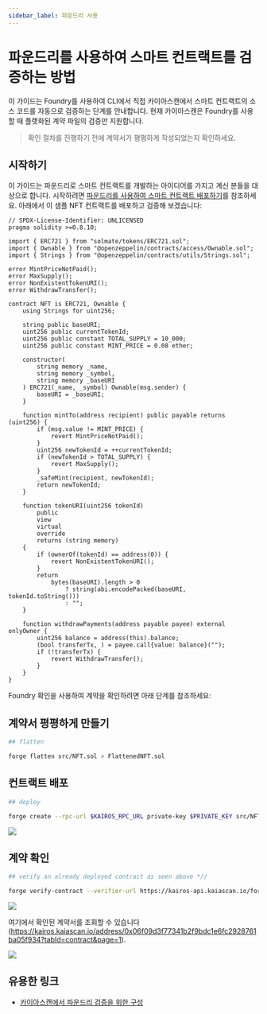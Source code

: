 ```yaml
---
sidebar_label: 파운드리 사용
---
```


# 파운드리를 사용하여 스마트 컨트랙트를 검증하는 방법

이 가이드는 Foundry를 사용하여 CLI에서 직접 카이아스캔에서 스마트 컨트랙트의 소스 코드를 자동으로 검증하는 단계를 안내합니다. 현재 카이아스캔은 Foundry를 사용할 때 플랫화된 계약 파일의 검증만 지원합니다.

> 확인 절차를 진행하기 전에 계약서가 평평하게 작성되었는지 확인하세요.

## 시작하기

이 가이드는 파운드리로 스마트 컨트랙트를 개발하는 아이디어를 가지고 계신 분들을 대상으로 합니다. 시작하려면 [파운드리를 사용하여 스마트 컨트랙트 배포하기](../deploy/foundry.md)를 참조하세요.   아래에서 이 샘플 NFT 컨트랙트를 배포하고 검증해 보겠습니다:

```solidity
// SPDX-License-Identifier: UNLICENSED
pragma solidity >=0.8.10;

import { ERC721 } from "solmate/tokens/ERC721.sol";
import { Ownable } from "@openzeppelin/contracts/access/Ownable.sol";
import { Strings } from "@openzeppelin/contracts/utils/Strings.sol";

error MintPriceNotPaid();
error MaxSupply();
error NonExistentTokenURI();
error WithdrawTransfer();

contract NFT is ERC721, Ownable {
    using Strings for uint256;

    string public baseURI;
    uint256 public currentTokenId;
    uint256 public constant TOTAL_SUPPLY = 10_000;
    uint256 public constant MINT_PRICE = 0.08 ether;

    constructor(
        string memory _name,
        string memory _symbol,
        string memory _baseURI
    ) ERC721(_name, _symbol) Ownable(msg.sender) {
        baseURI = _baseURI;
    }

    function mintTo(address recipient) public payable returns (uint256) {
        if (msg.value != MINT_PRICE) {
            revert MintPriceNotPaid();
        }
        uint256 newTokenId = ++currentTokenId;
        if (newTokenId > TOTAL_SUPPLY) {
            revert MaxSupply();
        }
        _safeMint(recipient, newTokenId);
        return newTokenId;
    }

    function tokenURI(uint256 tokenId)
        public
        view
        virtual
        override
        returns (string memory)
    {
        if (ownerOf(tokenId) == address(0)) {
            revert NonExistentTokenURI();
        }
        return
            bytes(baseURI).length > 0
                ? string(abi.encodePacked(baseURI, tokenId.toString()))
                : "";
    }

    function withdrawPayments(address payable payee) external onlyOwner {
        uint256 balance = address(this).balance;
        (bool transferTx, ) = payee.call{value: balance}("");
        if (!transferTx) {
            revert WithdrawTransfer();
        }
    }
}
```

Foundry 확인을 사용하여 계약을 확인하려면 아래 단계를 참조하세요:

## 계약서 평평하게 만들기

```bash
## flatten

forge flatten src/NFT.sol > FlattenedNFT.sol
```

## 컨트랙트 배포

```bash
## deploy

forge create --rpc-url $KAIROS_RPC_URL private-key $PRIVATE_KEY src/NFT.sol:NFT  --broadcast --constructor-args "Kento" "KT" "https://ipfs.io/ipfs/QmdcURmN1kEEtKgnbkVJJ8hrmsSWHpZvLkRgsKKoiWvW9g?filename=simple_bull.json"
```

![](/img/build/smart-contracts/verify/foundry-verify-deploy.png)

## 계약 확인

```bash
## verify an already deployed contract as seen above *//

forge verify-contract --verifier-url https://kairos-api.kaiascan.io/forge-verify-flatten --chain-id 1001 --constructor-args $(cast abi-encode "constructor(string,string,string)" "Kento" "KT" "https://ipfs.io/ipfs/QmdcURmN1kEEtKgnbkVJJ8hrmsSWHpZvLkRgsKKoiWvW9g?filename=simple_bull.json") --compiler-version v0.8.26+commit.8a97fa7a 0x06F09d3f77341B2f9bDC1E6fc2928761ba05f934 FlattenedNFT.sol:NFT --retries 1
```

![](/img/build/smart-contracts/verify/foundry-verify-bash.png)

여기에서 확인된 계약서를 조회할 수 있습니다(https://kairos.kaiascan.io/address/0x06f09d3f77341b2f9bdc1e6fc2928761ba05f934?tabId=contract&page=1).

![](/img/build/smart-contracts/verify/foundry-verify-ks-page.png)

## 유용한 링크

- [카이아스캔에서 파운드리 검증을 위한 구성](https://docs.kaiascan.io/smart-contract-verification/foundry-verify)





